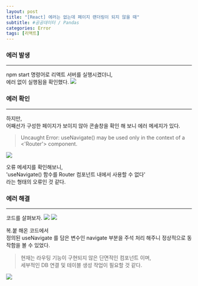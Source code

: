 ```yaml
---
layout: post
title: "[React] 에러는 없는데 페이지 랜더링이 되지 않을 때"
subtitle: #공공데이터 / Pandas
categories: Error
tags: [리액트]
---
```

### 에러 발생
---
npm start 명령어로 리액트 서버를 실행시켰더니,<br>
에러 없이 실행됨을 확인했다.
![](https://s3.us-west-2.amazonaws.com/secure.notion-static.com/d3b4f2f7-2778-4b50-bbf5-0bd75894f757/Untitled.png?X-Amz-Algorithm=AWS4-HMAC-SHA256&X-Amz-Content-Sha256=UNSIGNED-PAYLOAD&X-Amz-Credential=AKIAT73L2G45EIPT3X45%2F20230127%2Fus-west-2%2Fs3%2Faws4_request&X-Amz-Date=20230127T173126Z&X-Amz-Expires=86400&X-Amz-Signature=f7a27c5c59565cc98362352510da2e2a160ac054cd57375063efd5c847fe6c49&X-Amz-SignedHeaders=host&response-content-disposition=filename%3D%22Untitled.png%22&x-id=GetObject)

### 에러 확인
---
하지만, <br>
어째선가 구성한 페이지가 보이지 않아 콘솔창을 확인 해 보니 에러 메세지가 있다.
> Uncaught Error: useNavigate() may be used only in the context of a <'Router'> component.

![](https://s3.us-west-2.amazonaws.com/secure.notion-static.com/e61d7b9b-ba2b-4cd8-824a-8a2f90f3fa5b/Untitled.png?X-Amz-Algorithm=AWS4-HMAC-SHA256&X-Amz-Content-Sha256=UNSIGNED-PAYLOAD&X-Amz-Credential=AKIAT73L2G45EIPT3X45%2F20230127%2Fus-west-2%2Fs3%2Faws4_request&X-Amz-Date=20230127T173310Z&X-Amz-Expires=86400&X-Amz-Signature=a4eca00784524ce3de2736aeb1d4e2ed03b267670ca82a2dc185cb259468d860&X-Amz-SignedHeaders=host&response-content-disposition=filename%3D%22Untitled.png%22&x-id=GetObject)

오류 메세지를 확인해보니, <br>
'useNavigate() 함수를 Router 컴포넌트 내에서 사용할 수 없다'<br>
라는 형태의 오류인 것 같다.

### 에러 해결
---
코드를 살펴보자.
![](https://s3.us-west-2.amazonaws.com/secure.notion-static.com/1187b191-fd40-40b1-b5a3-d59739ec28f6/Untitled.png?X-Amz-Algorithm=AWS4-HMAC-SHA256&X-Amz-Content-Sha256=UNSIGNED-PAYLOAD&X-Amz-Credential=AKIAT73L2G45EIPT3X45%2F20230127%2Fus-west-2%2Fs3%2Faws4_request&X-Amz-Date=20230127T173605Z&X-Amz-Expires=86400&X-Amz-Signature=61e1778678877795cd1ce70203e936f76f8c22c3e091338b7d6c9bc7f2a2d434&X-Amz-SignedHeaders=host&response-content-disposition=filename%3D%22Untitled.png%22&x-id=GetObject)
![](https://s3.us-west-2.amazonaws.com/secure.notion-static.com/5313a87f-13c9-44c0-96be-2d90dd8ddeb4/Untitled.png?X-Amz-Algorithm=AWS4-HMAC-SHA256&X-Amz-Content-Sha256=UNSIGNED-PAYLOAD&X-Amz-Credential=AKIAT73L2G45EIPT3X45%2F20230127%2Fus-west-2%2Fs3%2Faws4_request&X-Amz-Date=20230127T173623Z&X-Amz-Expires=86400&X-Amz-Signature=dc275b2471d8743af2ab1bf9e188f9c41159d70fadb608b8dcd310e1b66a6cb1&X-Amz-SignedHeaders=host&response-content-disposition=filename%3D%22Untitled.png%22&x-id=GetObject)

복.붙 해온 코드에서<br>
정의된 useNavigate 를 담은 변수인 navigate 부분을 주석 처리 해주니 정상적으로 동작함을 볼 수 있었다.

> 현재는 라우팅 기능이 구현되지 않은 단면적인 컴포넌트 이며,<br>
세부적인 DB 연결 및 테이블 생성 작업이 필요할 것 같다.

![](https://s3.us-west-2.amazonaws.com/secure.notion-static.com/8ee2eb30-9780-4e71-a863-eee267baac6f/Untitled.png?X-Amz-Algorithm=AWS4-HMAC-SHA256&X-Amz-Content-Sha256=UNSIGNED-PAYLOAD&X-Amz-Credential=AKIAT73L2G45EIPT3X45%2F20230127%2Fus-west-2%2Fs3%2Faws4_request&X-Amz-Date=20230127T173744Z&X-Amz-Expires=86400&X-Amz-Signature=366ef6ab67188ef1103d31b2d45278f14dcaf081e4027b5cdc62a4db97aee66f&X-Amz-SignedHeaders=host&response-content-disposition=filename%3D%22Untitled.png%22&x-id=GetObject)